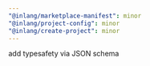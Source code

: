 ```yaml
---
"@inlang/marketplace-manifest": minor
"@inlang/project-config": minor
"@inlang/create-project": minor
---
```


add typesafety via JSON schema
